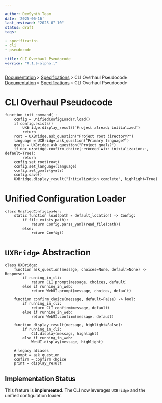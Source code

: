 ```yaml
---

author: DevSynth Team
date: '2025-06-16'
last_reviewed: "2025-07-10"
status: draft
tags:

- specification
- cli
- pseudocode

title: CLI Overhaul Pseudocode
version: "0.1.0-alpha.1"
---
```

<div class="breadcrumbs">
<a href="../index.md">Documentation</a> &gt; <a href="index.md">Specifications</a> &gt; CLI Overhaul Pseudocode
</div>

<div class="breadcrumbs">
<a href="../index.md">Documentation</a> &gt; <a href="index.md">Specifications</a> &gt; CLI Overhaul Pseudocode
</div>

# CLI Overhaul Pseudocode

```pseudocode
function init_command():
    config = UnifiedConfigLoader.load()
    if config.exists():
        UXBridge.display_result("Project already initialized")
        return
    root = UXBridge.ask_question("Project root directory?")
    language = UXBridge.ask_question("Primary language?")
    goals = UXBridge.ask_question("Project goals?")
    if not UXBridge.confirm_choice("Proceed with initialization?", default=True):
        return
    config.set_root(root)
    config.set_language(language)
    config.set_goals(goals)
    config.save()
    UXBridge.display_result("Initialization complete", highlight=True)
```

# Unified Configuration Loader

```pseudocode
class UnifiedConfigLoader:
    static function load(path = default_location) -> Config:
        if file_exists(path):
            return Config.parse_yaml(read_file(path))
        else:
            return Config()
```

# `UXBridge` Abstraction

```pseudocode
class UXBridge:
    function ask_question(message, choices=None, default=None) -> Response:
        if running_in_cli:
            return CLI.prompt(message, choices, default)
        else if running_in_web:
            return WebUI.prompt(message, choices, default)

    function confirm_choice(message, default=False) -> bool:
        if running_in_cli:
            return CLI.confirm(message, default)
        else if running_in_web:
            return WebUI.confirm(message, default)

    function display_result(message, highlight=False):
        if running_in_cli:
            CLI.display(message, highlight)
        else if running_in_web:
            WebUI.display(message, highlight)

    # legacy aliases
    prompt = ask_question
    confirm = confirm_choice
    print = display_result
```

## Implementation Status

This feature is **implemented**. The CLI now leverages `UXBridge` and the
unified configuration loader.
